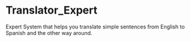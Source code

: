 # Translator_Expert
Expert System that helps you translate simple sentences from English to Spanish and the other way around.
